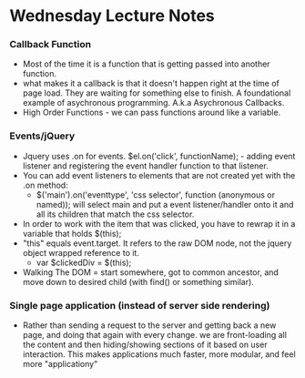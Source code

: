 # Wednesday Lecture Notes
### Callback Function
- Most of the time it is a function that is getting passed into another function. 
- what makes it a callback is that it doesn't happen right at the time of page load. They are waiting for something else to finish. A foundational example of asychronous programming. A.k.a Asychronous Callbacks.
- High Order Functions - we can pass functions around like a variable.

### Events/jQuery
- Jquery uses .on for events.
  $el.on('click', functionName); - adding event listener and registering the event handler function to that listener.
- You can add event listeners to elements that are not created yet with the .on method:
  - $('main').on('eventtype', 'css selector', function (anonymous or named)); will select main and put a event listener/handler onto it and all its children that match the css selector.
- In order to work with the item that was clicked, you have to rewrap it in a variable that holds $(this);
- "this" equals event.target. It refers to the raw DOM node, not the jquery object wrapped reference to it.
  - var $clickedDiv = $(this); 
- Walking The DOM = start somewhere, got to common ancestor, and move down to desired child (with find() or something similar).

### Single page application (instead of server side rendering)
  - Rather than sending a request to the server and getting back a new page, and doing that again with every change. we are front-loading all the content and then hiding/showing sections of it based on user interaction. This makes applications much faster, more modular, and feel more "applicationy"